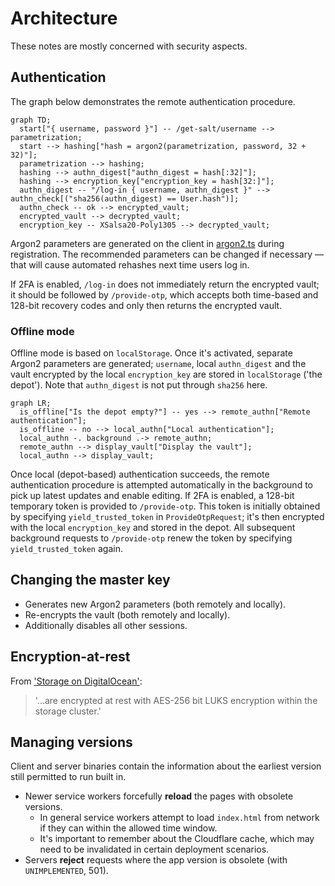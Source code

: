# Architecture

These notes are mostly concerned with security aspects.

## Authentication

The graph below demonstrates the remote authentication procedure.

```mermaid
graph TD;
  start["{ username, password }"] -- /get-salt/username --> parametrization;
  start --> hashing["hash = argon2(parametrization, password, 32 + 32)"];
  parametrization --> hashing;
  hashing --> authn_digest["authn_digest = hash[:32]"];
  hashing --> encryption_key["encryption_key = hash[32:]"];
  authn_digest -- "/log-in { username, authn_digest }" --> authn_check[("sha256(authn_digest) == User.hash")];
  authn_check -- ok --> encrypted_vault;
  encrypted_vault --> decrypted_vault;
  encryption_key -- XSalsa20-Poly1305 --> decrypted_vault;
```

Argon2 parameters are generated on the client in [argon2.ts](/pwa/src/cryptography/argon2.ts) during registration. The recommended parameters can be changed if necessary &mdash; that will cause automated rehashes next time users log in.

If 2FA is enabled, `/log-in` does not immediately return the encrypted vault; it should be followed by `/provide-otp`, which accepts both time-based and 128-bit recovery codes and only then returns the encrypted vault.

### Offline mode

Offline mode is based on `localStorage`. Once it's activated, separate Argon2 parameters are generated; `username`, local `authn_digest` and the vault encrypted by the local `encryption_key` are stored in `localStorage` ('the depot'). Note that `authn_digest` is not put through `sha256` here.

```mermaid
graph LR;
  is_offline["Is the depot empty?"] -- yes --> remote_authn["Remote authentication"];
  is_offline -- no --> local_authn["Local authentication"];
  local_authn -. background .-> remote_authn;
  remote_authn --> display_vault["Display the vault"];
  local_authn --> display_vault;
```

Once local (depot-based) authentication succeeds, the remote authentication procedure is attempted automatically in the background to pick up latest updates and enable editing. If 2FA is enabled, a 128-bit temporary token is provided to `/provide-otp`. This token is initially obtained by specifying `yield_trusted_token` in `ProvideOtpRequest`; it's then encrypted with the local `encryption_key` and stored in the depot. All subsequent background requests to `/provide-otp` renew the token by specifying `yield_trusted_token` again.

## Changing the master key

* Generates new Argon2 parameters (both remotely and locally).
* Re-encrypts the vault (both remotely and locally).
* Additionally disables all other sessions.

## Encryption-at-rest

From ['Storage on DigitalOcean'](https://digitalocean.github.io/navigators-guide/book/03-backup/ch07-storage-on-digitalocean.html#block-storage-volumes):

> '...are encrypted at rest with AES-256 bit LUKS encryption within the storage cluster.'

## Managing versions

Client and server binaries contain the information about the earliest version still permitted to run built in.

* Newer service workers forcefully **reload** the pages with obsolete versions.
  * In general service workers attempt to load `index.html` from network if they can within the allowed time window.
  * It's important to remember about the Cloudflare cache, which may need to be invalidated in certain deployment scenarios.
* Servers **reject** requests where the app version is obsolete (with `UNIMPLEMENTED`, 501).
